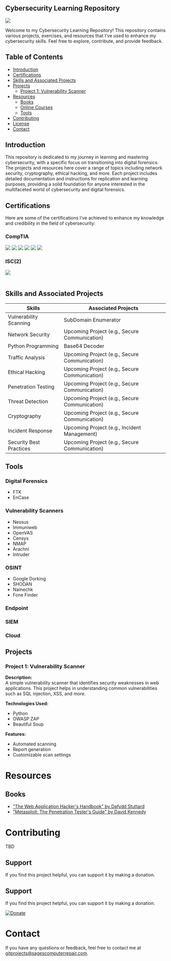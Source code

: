 ## Cybersecurity Learning Repository
<a href="https://www.linkedin.com/in/sagenclements/"><img src="https://img.shields.io/badge/LinkedIn-Connect-blue?logo=linkedin&style=flat-square"/></a>

Welcome to my Cybersecurity Learning Repository! This repository contains various projects, exercises, and resources that I've used to enhance my cybersecurity skills. Feel free to explore, contribute, and provide feedback.

## Table of Contents

- [Introduction](#introduction)
- [Certifications](#certifications)
- [Skills and Associated Projects](#skills-and-associated-projects)
- [Projects](#projects)
  - [Project 1: Vulnerability Scanner](#project-1-vulnerability-scanner)
- [Resources](#resources)
  - [Books](#books)
  - [Online Courses](#online-courses)
  - [Tools](#tools)
- [Contributing](#contributing)
- [License](#license)
- [Contact](#contact)

## Introduction

This repository is dedicated to my journey in learning and mastering cybersecurity, with a specific focus on transitioning into digital forensics. The projects and resources here cover a range of topics including network security, cryptography, ethical hacking, and more. Each project includes detailed documentation and instructions for replication and learning purposes, providing a solid foundation for anyone interested in the multifaceted world of cybersecurity and digital forensics.

## Certifications

Here are some of the certifications I've achieved to enhance my knowledge and credibility in the field of cybersecurity: <br>
### CompTIA<br>
<div>
  <img src="https://img.shields.io/badge/Sec%2B-Security%2B-red"/>
  <img src="https://img.shields.io/badge/CySa%2B-Cybersecurity%20Analyst%2B-red"/>
  <img src="https://img.shields.io/badge/PenTest%2B-Penetration%20Testing%2B-red"/>
  <img src="https://img.shields.io/badge/Project%2B-Project%20Management%2B-red"/>
  <img src="https://img.shields.io/badge/Net%2B-Network%2B-red"/>
  <img src="https://img.shields.io/badge/A%2B-IT%20Technician%2B-red"/>
</div>

### ISC(2)<br>
<div>
    <img src="https://img.shields.io/badge/CISSP-Certified%20Information%20Systems%20Security%20Professional-blue" /><br><br>
</div>


## Skills and Associated Projects

| Skills                | Associated Projects                        |
|-----------------------|--------------------------------------------|
| Vulnerability Scanning| SubDomain Enumerator |
| Network Security      | Upcoming Project (e.g., Secure Communication) |
| Python Programming    | Base64 Decoder |
| Traffic Analysis      | Upcoming Project (e.g., Secure Communication) |
| Ethical Hacking       | Upcoming Project (e.g., Secure Communication) |
| Penetration Testing   | Upcoming Project (e.g., Secure Communication) |
| Threat Detection      | Upcoming Project (e.g., Secure Communication) |
| Cryptography          | Upcoming Project (e.g., Secure Communication) |
| Incident Response     | Upcoming Project (e.g., Incident Management) |
| Security Best Practices| Upcoming Project (e.g., Secure Communication) |

## Tools
### Digital Forensics
- FTK
- EnCase
### Vulnerability Scanners
- Nessus
- Immuniweb
- OpenVAS
- Censys
- NMAP
- Arachni
- Intruder
### OSINT
- Google Dorking
- SHODAN
- Namechk
- Fone Finder
### Endpoint
### SIEM
### Cloud

## Projects

### Project 1: Vulnerability Scanner

**Description:**  
A simple vulnerability scanner that identifies security weaknesses in web applications. This project helps in understanding common vulnerabilities such as SQL injection, XSS, and more.

**Technologies Used:**
- Python
- OWASP ZAP
- Beautiful Soup

**Features:**
- Automated scanning
- Report generation
- Customizable scan settings

# Resources
## Books
- <a href="https://amzn.to/44T5r9X">"The Web Application Hacker's Handbook" by Dafydd Stuttard </a>
- <a href="https://amzn.to/44T5r9X">"Metasploit: The Penetration Tester's Guide" by David Kennedy </a>

# Contributing
TBD

## Support

If you find this project helpful, you can support it by making a donation.

## Support

If you find this project helpful, you can support it by making a donation.

[![Donate](https://www.paypalobjects.com/en_US/i/btn/btn_donate_SM.gif)](https://www.paypal.com/donate?hosted_button_id=GLWXX9PDKAJ6G)



# Contact
If you have any questions or feedback, feel free to contact me at gitprojects@sagescomputerrepair.com.


